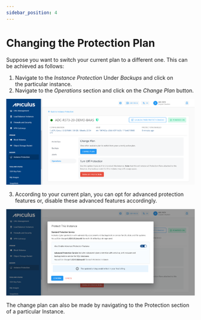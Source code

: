 ```yaml
---
sidebar_position: 4
---
```

# Changing the Protection Plan

Suppose you want to switch your current plan to a different one. This can be achieved as follows:

1. Navigate to the _Instance Protection_ Under _Backups_ and click on the particular instance.
2. Navigate to the _Operations_ section and click on the _Change Plan_ button.

![Changing the Protection Plan](img/ChangingtheProtectionPlan1.png)

3. According to your current plan, you can opt for advanced protection features or, disable these advanced features accordingly.

![Changing the Protection Plan](img/ChangingtheProtectionPlan2.png)

The change plan can also be made by navigating to the Protection section of a particular Instance.
